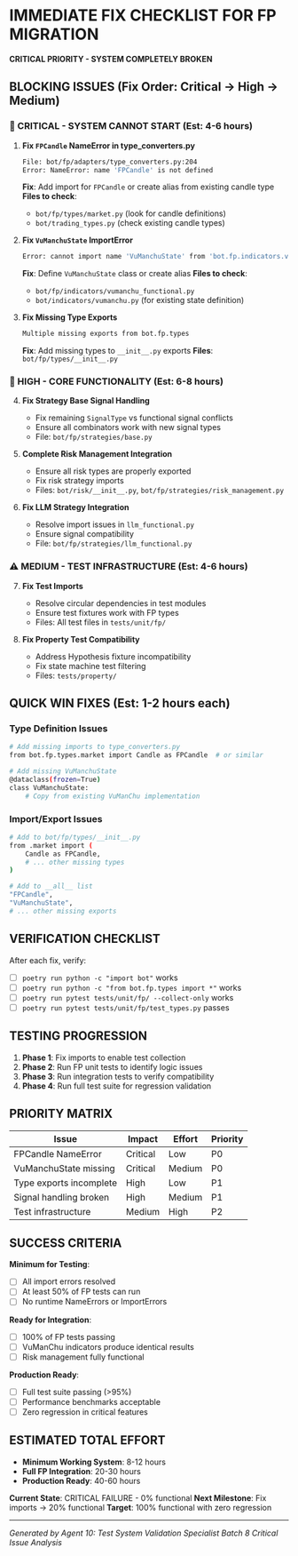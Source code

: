# IMMEDIATE FIX CHECKLIST FOR FP MIGRATION
**CRITICAL PRIORITY - SYSTEM COMPLETELY BROKEN**

## BLOCKING ISSUES (Fix Order: Critical → High → Medium)

### 🔴 CRITICAL - SYSTEM CANNOT START (Est: 4-6 hours)

1. **Fix `FPCandle` NameError in type_converters.py**
   ```bash
   File: bot/fp/adapters/type_converters.py:204
   Error: NameError: name 'FPCandle' is not defined
   ```
   **Fix**: Add import for `FPCandle` or create alias from existing candle type
   **Files to check**:
   - `bot/fp/types/market.py` (look for candle definitions)
   - `bot/trading_types.py` (check existing candle types)

2. **Fix `VuManchuState` ImportError**
   ```bash
   Error: cannot import name 'VuManchuState' from 'bot.fp.indicators.vumanchu_functional'
   ```
   **Fix**: Define `VuManchuState` class or create alias
   **Files to check**:
   - `bot/fp/indicators/vumanchu_functional.py`
   - `bot/indicators/vumanchu.py` (for existing state definition)

3. **Fix Missing Type Exports**
   ```bash
   Multiple missing exports from bot.fp.types
   ```
   **Fix**: Add missing types to `__init__.py` exports
   **Files**: `bot/fp/types/__init__.py`

### 🔴 HIGH - CORE FUNCTIONALITY (Est: 6-8 hours)

4. **Fix Strategy Base Signal Handling**
   - Fix remaining `SignalType` vs functional signal conflicts
   - Ensure all combinators work with new signal types
   - File: `bot/fp/strategies/base.py`

5. **Complete Risk Management Integration**
   - Ensure all risk types are properly exported
   - Fix risk strategy imports
   - Files: `bot/risk/__init__.py`, `bot/fp/strategies/risk_management.py`

6. **Fix LLM Strategy Integration**
   - Resolve import issues in `llm_functional.py`
   - Ensure signal compatibility
   - File: `bot/fp/strategies/llm_functional.py`

### ⚠️ MEDIUM - TEST INFRASTRUCTURE (Est: 4-6 hours)

7. **Fix Test Imports**
   - Resolve circular dependencies in test modules
   - Ensure test fixtures work with FP types
   - Files: All test files in `tests/unit/fp/`

8. **Fix Property Test Compatibility**
   - Address Hypothesis fixture incompatibility
   - Fix state machine test filtering
   - Files: `tests/property/`

## QUICK WIN FIXES (Est: 1-2 hours each)

### Type Definition Issues
```bash
# Add missing imports to type_converters.py
from bot.fp.types.market import Candle as FPCandle  # or similar

# Add missing VuManchuState
@dataclass(frozen=True)
class VuManchuState:
    # Copy from existing VuManChu implementation
```

### Import/Export Issues
```bash
# Add to bot/fp/types/__init__.py
from .market import (
    Candle as FPCandle,
    # ... other missing types
)

# Add to __all__ list
"FPCandle",
"VuManchuState",
# ... other missing exports
```

## VERIFICATION CHECKLIST

After each fix, verify:
- [ ] `poetry run python -c "import bot"` works
- [ ] `poetry run python -c "from bot.fp.types import *"` works
- [ ] `poetry run pytest tests/unit/fp/ --collect-only` works
- [ ] `poetry run pytest tests/unit/fp/test_types.py` passes

## TESTING PROGRESSION

1. **Phase 1**: Fix imports to enable test collection
2. **Phase 2**: Run FP unit tests to identify logic issues
3. **Phase 3**: Run integration tests to verify compatibility
4. **Phase 4**: Run full test suite for regression validation

## PRIORITY MATRIX

| Issue | Impact | Effort | Priority |
|-------|--------|--------|----------|
| FPCandle NameError | Critical | Low | P0 |
| VuManchuState missing | Critical | Medium | P0 |
| Type exports incomplete | High | Low | P1 |
| Signal handling broken | High | Medium | P1 |
| Test infrastructure | Medium | High | P2 |

## SUCCESS CRITERIA

**Minimum for Testing**:
- [ ] All import errors resolved
- [ ] At least 50% of FP tests can run
- [ ] No runtime NameErrors or ImportErrors

**Ready for Integration**:
- [ ] 100% of FP tests passing
- [ ] VuManChu indicators produce identical results
- [ ] Risk management fully functional

**Production Ready**:
- [ ] Full test suite passing (>95%)
- [ ] Performance benchmarks acceptable
- [ ] Zero regression in critical features

## ESTIMATED TOTAL EFFORT

- **Minimum Working System**: 8-12 hours
- **Full FP Integration**: 20-30 hours
- **Production Ready**: 40-60 hours

**Current State**: CRITICAL FAILURE - 0% functional
**Next Milestone**: Fix imports → 20% functional
**Target**: 100% functional with zero regression

---
*Generated by Agent 10: Test System Validation Specialist*
*Batch 8 Critical Issue Analysis*
